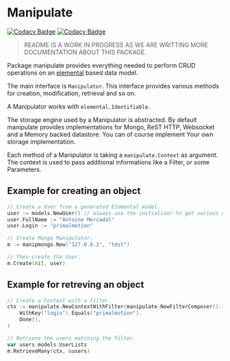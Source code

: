 # Manipulate

[![Codacy Badge](https://app.codacy.com/project/badge/Grade/b5011051258243de99974313f4e4a8b6)](https://www.codacy.com/gh/PaloAltoNetworks/manipulate/dashboard?utm_source=github.com&amp;utm_medium=referral&amp;utm_content=PaloAltoNetworks/manipulate&amp;utm_campaign=Badge_Grade) [![Codacy Badge](https://app.codacy.com/project/badge/Coverage/b5011051258243de99974313f4e4a8b6)](https://www.codacy.com/gh/PaloAltoNetworks/manipulate/dashboard?utm_source=github.com&amp;utm_medium=referral&amp;utm_content=PaloAltoNetworks/manipulate&amp;utm_campaign=Badge_Coverage)

> README IS A WORK IN PROGRESS AS WE ARE WRITTING MORE DOCUMENTATION ABOUT THIS PACKAGE.

Package manipulate provides everything needed to perform CRUD operations
on an [elemental](https://go.aporeto.io/elemental) based data model.

The main interface is `Manipulator`. This interface provides various
methods for creation, modification, retrieval and so on.

A Manipulator works with `elemental.Identifiable`.

The storage engine used by a Manipulator is abstracted. By default manipulate
provides implementations for Mongo, ReST HTTP, Websocket and a Memory backed datastore. You can of course implement
Your own storage implementation.

Each method of a Manipulator is taking a `manipulate.Context` as argument. The context is used
to pass additional informations like a Filter, or some Parameters.

## Example for creating an object

```go
// Create a User from a generated Elemental model.
user := models.NewUser() // always use the initializer to get various default value correctly set.
user.FullName := "Antoine Mercadal"
user.Login := "primalmotion"

// Create Mongo Manipulator.
m := manipmongo.New("127.0.0.1", "test")

// Then create the User.
m.Create(nil, user)
```

## Example for retreving an object

```go
// Create a Context with a filter.
ctx := manipulate.NewContextWithFilter(manipulate.NewFilterComposer().
    WithKey("login").Equals("primalmotion").
    Done(),
)

// Retrieve the users matching the filter.
var users models.UserLists
m.RetrieveMany(ctx, &users)
```
